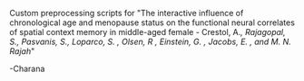 Custom preprocessing scripts for "The interactive influence of chronological age and menopause status on the functional neural correlates of spatial context memory in middle-aged female -
Crestol, A.*, Rajagopal, S., Pasvanis, S., Loparco, S. , Olsen, R , Einstein, G. , Jacobs, E. , and M. N. Rajah*"

-Charana
